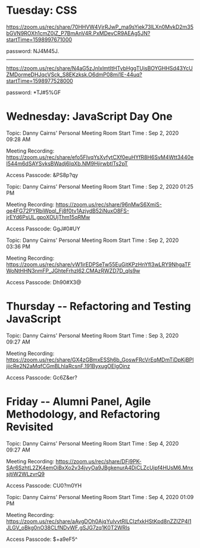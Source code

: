 Tuesday: CSS
===

https://zoom.us/rec/share/70HHVW4VjrRJwP_ma9sYiek73lLXn0MvkD2m35bGVN9ROXh1cmZ0iZ_P7BmAnV4R.PxMDevCR9AEAg5JN?startTime=1598997671000

password: NJ4M45J.

---


https://zoom.us/rec/share/N4aG5zJnIxlmtItHTybHggTUjsBOYGHHSd43YcUZMDormeDHJqcVSck_S8EKzksk.O6dmP08mi1E-44uq?startTime=1598977528000

password: *TJ#5%GF


Wednesday: JavaScript Day One
===

Topic: Danny Cairns' Personal Meeting Room
Start Time : Sep 2, 2020 09:28 AM

Meeting Recording:
https://zoom.us/rec/share/efo5FIvqYsXvfytCXf0euHYfR8H6SvM4Wtt3440eI544m6dSAYSvksBWadj6IqXb.NM9HjirwbtlTs2pT

Access Passcode: &PS8p?qy

Topic: Danny Cairns' Personal Meeting Room
Start Time : Sep 2, 2020 01:25 PM

Meeting Recording:
https://zoom.us/rec/share/96nMwS6XmiS-qe4FG72PYRbiWpqI_Fj8f0tv1AzjydB52iNuxO8FS-jrEYd6PsUL.gpoXOUjThm15qRMw

Access Passcode: GgJ#0#UY

Topic: Danny Cairns' Personal Meeting Room
Start Time : Sep 2, 2020 03:36 PM

Meeting Recording:
https://zoom.us/rec/share/vW1irEDPSeTw55EuGitKPzHnYfl3wLRY9NhgaTFWoNtHHN3nmFP_JGhteFrhzI62.CMAzRWZD7D_qIs9w

Access Passcode: Dh90#X3@

Thursday -- Refactoring and Testing JavaScript
===

Topic: Danny Cairns' Personal Meeting Room
Start Time : Sep 3, 2020 09:27 AM

Meeting Recording:
https://zoom.us/rec/share/GX4zGBmxESSh6b_GoswFRcVrEqMDmTiDpKjBPljiicRe2N2aMqfCGmBLhIaRcsnF.191ByxugOElgOinz

Access Passcode: Gc6Z&er?

Friday -- Alumni Panel, Agile Methodology, and Refactoring Revisited
===

Topic: Danny Cairns' Personal Meeting Room
Start Time : Sep 4, 2020 09:27 AM

Meeting Recording:
https://zoom.us/rec/share/DFj9PK-SAr6SzhtL2ZK4emOiBxXo2v34jvyOa9JBgkenurA4DiCLZcUjpf4HUsM6.MnxsjtiW2WLzvrQ9

Access Passcode: CU0?m0YH

Topic: Danny Cairns' Personal Meeting Room
Start Time : Sep 4, 2020 01:09 PM

Meeting Recording:
https://zoom.us/rec/share/aAvgDOh0AjqYulvvtRlLCIzfxkHStKpd8nZZIZP4l1JLGV_oBkg0nO38CLfNDvWF.gSJG7zq1K0T2WRIs

Access Passcode: $+a9eF5^